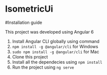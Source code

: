 # IsometricUi

#Installation guide

This project was developed using Angular 6

1. Install Angular CLI globally using command 
  1. `npm install -g @angular/cli` for Windows
  2. `sudo npm install -g @angular/cli` for Mac
2. Clone this project
3. Install all the dependecies using `npm install`
4. Run the project using `ng serve`

